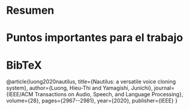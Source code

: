 # Resumen
# Puntos importantes para el trabajo
# BibTeX
@article{luong2020nautilus,
  title={Nautilus: a versatile voice cloning system},
  author={Luong, Hieu-Thi and Yamagishi, Junichi},
  journal={IEEE/ACM Transactions on Audio, Speech, and Language Processing},
  volume={28},
  pages={2967--2981},
  year={2020},
  publisher={IEEE}
}